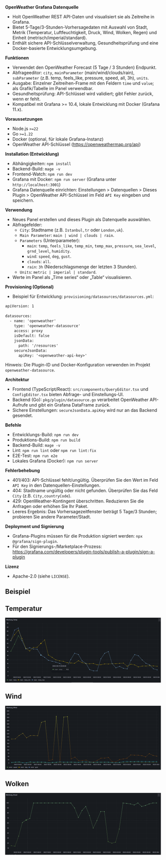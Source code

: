 **OpenWeather Grafana Datenquelle**

- Holt OpenWeather REST API-Daten und visualisiert sie als Zeitreihe in Grafana.
- Bietet 5-Tage/3-Stunden-Vorhersagedaten mit Auswahl von Stadt, Metrik (Temperatur, Luftfeuchtigkeit, Druck, Wind, Wolken, Regen) und Einheit (metrisch/imperial/standard).
- Enthält sichere API-Schlüsselverwaltung, Gesundheitsprüfung und eine Docker-basierte Entwicklungsumgebung.

**Funktionen**

- Verwendet den OpenWeather Forecast (5 Tage / 3 Stunden) Endpunkt.
- Abfrageeditor: `city`, `mainParameter` (main/wind/clouds/rain), `subParameter` (z.B. temp, feels_like, pressure, speed, all, 3h), `units`.
- Ausgabe: Einzelner Zeitreihen-Frame mit den Feldern `time` und `value`; als Grafik/Tabelle im Panel verwendbar.
- Gesundheitsprüfung: API-Schlüssel wird validiert; gibt Fehler zurück, wenn er fehlt.
- Kompatibel mit Grafana >= 10.4, lokale Entwicklung mit Docker (Grafana 11.x).

**Voraussetzungen**

- Node.js `>=22`
- Go `>=1.22`
- Docker (optional, für lokale Grafana-Instanz)
- OpenWeather API-Schlüssel (https://openweathermap.org/api)

**Installation (Entwicklung)**

- Abhängigkeiten: `npm install`
- Backend-Build: `mage -v`
- Frontend-Watch: `npm run dev`
- Grafana mit Docker: `npm run server` (Grafana unter `http://localhost:3001`)
- Grafana Datenquelle einrichten: Einstellungen > Datenquellen > Dieses Plugin > OpenWeather API-Schlüssel im Feld `API Key` eingeben und speichern.

**Verwendung**

- Neues Panel erstellen und dieses Plugin als Datenquelle auswählen.
- Abfragefelder:
  - `City`: Stadtname (z.B. `Istanbul,tr` oder `London,uk`).
  - `Main Parameter`: `main | wind | clouds | rain`.
  - `Parameters` (Unterparameter):
    - `main`: `temp`, `feels_like`, `temp_min`, `temp_max`, `pressure`, `sea_level`, `grnd_level`, `humidity`.
    - `wind`: `speed`, `deg`, `gust`.
    - `clouds`: `all`.
    - `rain`: `3h` (Niederschlagsmenge der letzten 3 Stunden).
  - `Units`: `metric | imperial | standard`.
- Werte im Panel als „Time series“ oder „Table“ visualisieren.

**Provisioning (Optional)**

- Beispiel für Entwicklung: `provisioning/datasources/datasources.yml`:

```
apiVersion: 1

datasources:
  - name: 'openweather'
    type: 'openweather-datasource'
    access: proxy
    isDefault: false
    jsonData:
      path: '/resources'
    secureJsonData:
      apiKey: '<openweather-api-key>'
```

Hinweis: Die Plugin-ID und Docker-Konfiguration verwenden im Projekt `openweather-datasource`.

**Architektur**

- Frontend (TypeScript/React): `src/components/QueryEditor.tsx` und `ConfigEditor.tsx` bieten Abfrage- und Einstellungs-UI.
- Backend (Go): `pkg/plugin/datasource.go` verarbeitet OpenWeather API-Aufrufe und gibt ein Grafana DataFrame zurück.
- Sichere Einstellungen: `secureJsonData.apiKey` wird nur an das Backend gesendet.

**Befehle**

- Entwicklungs-Build: `npm run dev`
- Produktions-Build: `npm run build`
- Backend-Build: `mage -v`
- Lint: `npm run lint` oder `npm run lint:fix`
- E2E-Test: `npm run e2e`
- Lokales Grafana (Docker): `npm run server`

**Fehlerbehebung**

- 401/403: API-Schlüssel fehlt/ungültig. Überprüfen Sie den Wert im Feld `API Key` in den Datenquellen-Einstellungen.
- 404: Stadtname ungültig oder nicht gefunden. Überprüfen Sie das Feld `City` (z.B. `City,countryCode`).
- 429: OpenWeather-Kontingent überschritten. Reduzieren Sie die Anfragen oder erhöhen Sie Ihr Paket.
- Leeres Ergebnis: Das Vorhersagezeitfenster beträgt 5 Tage/3 Stunden; probieren Sie andere Parameter/Stadt.

**Deployment und Signierung**

- Grafana-Plugins müssen für die Produktion signiert werden: `npx @grafana/sign-plugin`.
- Für den Signierungs-/Marketplace-Prozess: https://grafana.com/developers/plugin-tools/publish-a-plugin/sign-a-plugin

**Lizenz**

- Apache-2.0 (siehe `LICENSE`).

## Beispiel

## Temperatur

![Marburg](public/marburg_temp.png)

## Wind

![Marburg](public/marburg_wind.png)

## Wolken

![Marburg](public/marburg_cloud.png)
